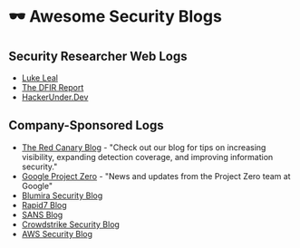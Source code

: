 # 🕶️ Awesome Security Blogs

## Security Researcher Web Logs 
* [Luke Leal](https://lukeleal.com/research/posts/) 
* [The DFIR Report](https://thedfirreport.com/)
* [HackerUnder.Dev](https://www.hackerunder.dev)


## Company-Sponsored Logs
* [The Red Canary Blog](https://redcanary.com/blog/) - "Check out our blog for tips on increasing visibility, expanding detection coverage, and improving information security." 
* [Google Project Zero](https://googleprojectzero.blogspot.com/) - "News and updates from the Project Zero team at Google"
* [Blumira Security Blog](https://www.blumira.com/blog/)
* [Rapid7 Blog](https://blog.rapid7.com/tag/research/)
* [SANS Blog](https://www.sans.org/blog/)
* [Crowdstrike Security Blog](https://www.crowdstrike.com/blog/)
* [AWS Security Blog](https://aws.amazon.com/blogs/security/)
